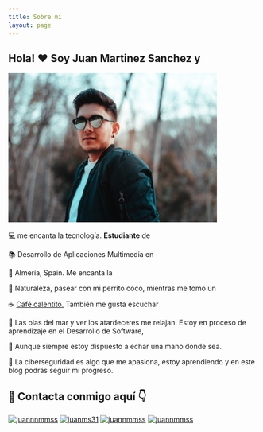 ```yaml
---
title: Sobre mí
layout: page
---
```


## Hola! ❤️ Soy Juan Martinez Sanchez y

<img width="420" height="300" src='https://github.com/juanms31/juanms31/blob/main/7.jpg?raw=true' alt='' class='emoji'>

💻 me encanta la tecnología. **Estudiante** de

📚 Desarrollo de Aplicaciones Multimedia en

📍 Almería, Spain. Me encanta la 

🌄 Naturaleza, pasear con mi perrito coco, mientras me tomo un 

☕ [Café calentito.](buymeacoffee.com/juanms31) También me gusta escuchar

🌊 Las olas del mar y ver los atardeceres me relajan. Estoy en proceso de aprendizaje en el Desarrollo de Software, 

💼 Aunque siempre estoy dispuesto a echar una mano donde sea.

🔐 La ciberseguridad es algo que me apasiona, estoy aprendiendo y en este blog podrás seguir mi progreso.


<!-- Social -->
## 🔗 **Contacta conmigo aquí 👇**
<p align="left">
<a href="https://twitter.com/juannmmss" target="blank"><img src="https://cdn-icons-png.flaticon.com/512/1409/1409937.png" alt="juannnmmss" height="30" width=""></a> 
<a href="https://www.linkedin.com/in/jms31/" target="blank"><img src="https://img.icons8.com/external-justicon-flat-justicon/64/000000/external-linkedin-social-media-justicon-flat-justicon.png" alt="juanms31" height="30" width="" ></a> 
<a href="https://instagram.com/juannmmss" target="blank"><img src="https://cdn-icons-png.flaticon.com/512/2111/2111463.png" alt="juannmmss" height="30" width="" /></a>
<a href="mailto:juanms3199@gmail.com" target="blank"><img src="https://img.icons8.com/external-justicon-flat-justicon/64/000000/external-gmail-social-media-justicon-flat-justicon.png" alt="juannmmss" height="30" width=""></a>
